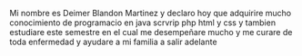 Mi nombre es Deimer Blandon Martinez y declaro hoy que adquirire mucho conocimiento de programacio en java scrvrip php html y css y tambien estudiare este semestre en el cual
me desempeñare mucho y me curare de toda enfermedad y ayudare a mi familia a salir adelante
